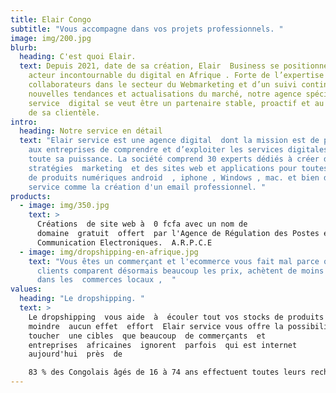 ```yaml
---
title: Elair Congo
subtitle: "Vous accompagne dans vos projets professionnels. "
image: img/200.jpg
blurb:
  heading: C'est quoi Elair.
  text: Depuis 2021, date de sa création, Elair  Business se positionne comme un
    acteur incontournable du digital en Afrique . Forte de l’expertise de ses
    collaborateurs dans le secteur du Webmarketing et d’un suivi continu des
    nouvelles tendances et actualisations du marché, notre agence spécialisée en
    service  digital se veut être un partenaire stable, proactif et au service
    de sa clientèle.
intro:
  heading: Notre service en détail
  text: "Elair service est une agence digital  dont la mission est de permettre
    aux entreprises de comprendre et d’exploiter les services digitales dans
    toute sa puissance. La société comprend 30 experts dédiés à créer des
    stratégies  marketing  et des sites web et applications pour toutes marque
    de produits numériques android  , iphone , Windows , mac. et bien d'autres
    service comme la création d'un email professionnel. "
products:
  - image: img/350.jpg
    text: >
      Créations  de site web à  0 fcfa avec un nom de
      domaine  gratuit  offert  par l'Agence de Régulation des Postes et des
      Communication Electroniques.  A.R.P.C.E
  - image: img/dropshipping-en-afrique.jpg
    text: "Vous êtes un commerçant et l'ecommerce vous fait mal parce que les
      clients comparent désormais beaucoup les prix, achètent de moins en moins
      dans les  commerces locaux ,  "
values:
  heading: "Le dropshipping. "
  text: >
    Le dropshipping  vous aide  à  écouler tout vos stocks de produits sans le
    moindre  aucun effet  effort  Elair service vous offre la possibilité  de
    toucher  une cibles  que beaucoup  de commerçants  et
    entreprises  africaines  ignorent  parfois  qui est internet
    aujourd'hui  près  de  

    83 % des Congolais âgés de 16 à 74 ans effectuent toutes leurs recherches sur internet depuis leur domicile et 33 % parmi eux se connectent sur Internet depuis leur lieu de travail.
---
```

